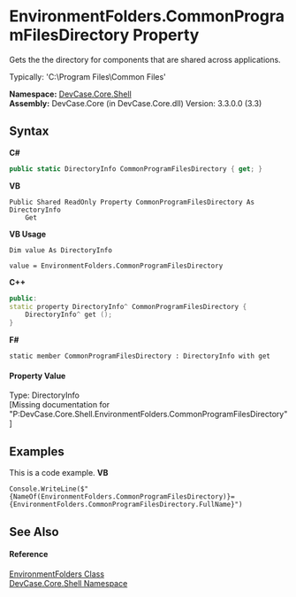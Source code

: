 # EnvironmentFolders.CommonProgramFilesDirectory Property 
 

Gets the the directory for components that are shared across applications. 

 Typically: 'C:\Program Files\Common Files'

**Namespace:**&nbsp;<a href="N_DevCase_Core_Shell">DevCase.Core.Shell</a><br />**Assembly:**&nbsp;DevCase.Core (in DevCase.Core.dll) Version: 3.3.0.0 (3.3)

## Syntax

**C#**<br />
``` C#
public static DirectoryInfo CommonProgramFilesDirectory { get; }
```

**VB**<br />
``` VB
Public Shared ReadOnly Property CommonProgramFilesDirectory As DirectoryInfo
	Get
```

**VB Usage**<br />
``` VB Usage
Dim value As DirectoryInfo

value = EnvironmentFolders.CommonProgramFilesDirectory

```

**C++**<br />
``` C++
public:
static property DirectoryInfo^ CommonProgramFilesDirectory {
	DirectoryInfo^ get ();
}
```

**F#**<br />
``` F#
static member CommonProgramFilesDirectory : DirectoryInfo with get

```


#### Property Value
Type: DirectoryInfo<br />\[Missing <value> documentation for "P:DevCase.Core.Shell.EnvironmentFolders.CommonProgramFilesDirectory"\]

## Examples
This is a code example. 
**VB**<br />
``` VB
Console.WriteLine($"{NameOf(EnvironmentFolders.CommonProgramFilesDirectory)}={EnvironmentFolders.CommonProgramFilesDirectory.FullName}")
```


## See Also


#### Reference
<a href="T_DevCase_Core_Shell_EnvironmentFolders">EnvironmentFolders Class</a><br /><a href="N_DevCase_Core_Shell">DevCase.Core.Shell Namespace</a><br />